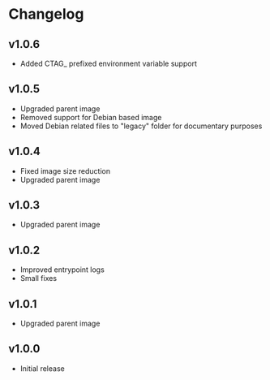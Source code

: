 # Changelog

## v1.0.6

- Added CTAG_ prefixed environment variable support

## v1.0.5

- Upgraded parent image
- Removed support for Debian based image
- Moved Debian related files to "legacy" folder for documentary purposes

## v1.0.4

- Fixed image size reduction
- Upgraded parent image

## v1.0.3

- Upgraded parent image

## v1.0.2

- Improved entrypoint logs
- Small fixes

## v1.0.1

- Upgraded parent image

## v1.0.0

- Initial release
